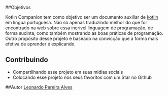 ##Objetivos

Kotlin Companion tem como objetivo ser um documento auxiliar de [kotlin](https://kotlinlang.org) em língua portuguêsa. Não só apenas traduzindo melhor do que for encontrado na web sobre essa incrível linguagem de programação, de forma sucinta, como também mostrando as boas práticas de programação. Outro propósito desse projeto é baseado na convicção que a forma mais efetiva de aprender é explicando.

## Contribuindo
- Compartilhando esse projeto em suas midias sociais
- Colocando esse projeto nos seus favoritos com um Star no Github


##Autor
[Leonardo Pereira Alves](http://leoallvez.github.io)
